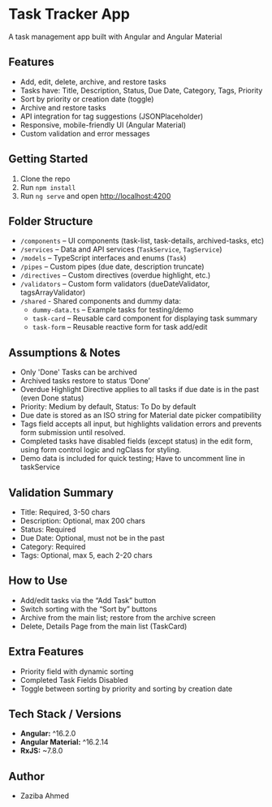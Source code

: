 # Task Tracker App

A task management app built with Angular and Angular Material

## Features

- Add, edit, delete, archive, and restore tasks
- Tasks have: Title, Description, Status, Due Date, Category, Tags, Priority
- Sort by priority or creation date (toggle)
- Archive and restore tasks
- API integration for tag suggestions (JSONPlaceholder)
- Responsive, mobile-friendly UI (Angular Material)
- Custom validation and error messages

## Getting Started

1. Clone the repo
2. Run `npm install`
3. Run `ng serve` and open [http://localhost:4200](http://localhost:4200)

## Folder Structure

- `/components` – UI components (task-list, task-details, archived-tasks, etc)
- `/services` – Data and API services (`TaskService`, `TagService`)
- `/models` – TypeScript interfaces and enums (`Task`)
- `/pipes` – Custom pipes (due date, description truncate)
- `/directives` – Custom directives (overdue highlight, etc.)
- `/validators` – Custom form validators (dueDateValidator, tagsArrayValidator)
- `/shared` - Shared components and dummy data:
  - `dummy-data.ts` – Example tasks for testing/demo
  - `task-card` – Reusable card component for displaying task summary
  - `task-form` – Reusable reactive form for task add/edit

## Assumptions & Notes

- Only 'Done' Tasks can be archived
- Archived tasks restore to status ‘Done’
- Overdue Highlight Directive applies to all tasks if due date is in the past (even Done status)
- Priority: Medium by default, Status: To Do by default
- Due date is stored as an ISO string for Material date picker compatibility
- Tags field accepts all input, but highlights validation errors and prevents form submission until resolved.
- Completed tasks have disabled fields (except status) in the edit form, using form control logic and ngClass for styling.
- Demo data is included for quick testing; Have to uncomment line in taskService

## Validation Summary

- Title: Required, 3-50 chars
- Description: Optional, max 200 chars
- Status: Required
- Due Date: Optional, must not be in the past
- Category: Required
- Tags: Optional, max 5, each 2-20 chars

## How to Use

- Add/edit tasks via the “Add Task” button
- Switch sorting with the “Sort by” buttons
- Archive from the main list; restore from the archive screen
- Delete, Details Page from the main list (TaskCard)

## Extra Features

- Priority field with dynamic sorting
- Completed Task Fields Disabled 
- Toggle between sorting by priority and sorting by creation date

## Tech Stack / Versions

- **Angular:** ^16.2.0
- **Angular Material:** ^16.2.14
- **RxJS:** ~7.8.0

## Author

- Zaziba Ahmed
